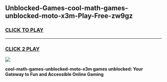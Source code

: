
## Unblocked-Games-cool-math-games-unblocked-moto-x3m-Play-Free-zw9gz
<h3>
<a href="https://premium76.site?title=cool-math-games-unblocked-moto-x3m&ref=09A">CLICK TO PLAY</a></h3>
<hr>

<h3>
<a href="https://premium76.site?title=cool-math-games-unblocked-moto-x3m&ref=09A">CLICK 2 PLAY</a>
  
</h3>

<a href="https://premium76.site?title=cool-math-games-unblocked-moto-x3m&ref=09A"><img src="https://clearcache.store/games.png"></a>


**cool-math-games-unblocked-moto-x3m games unblocked: Your Gateway to Fun and Accessible Online Gaming**
